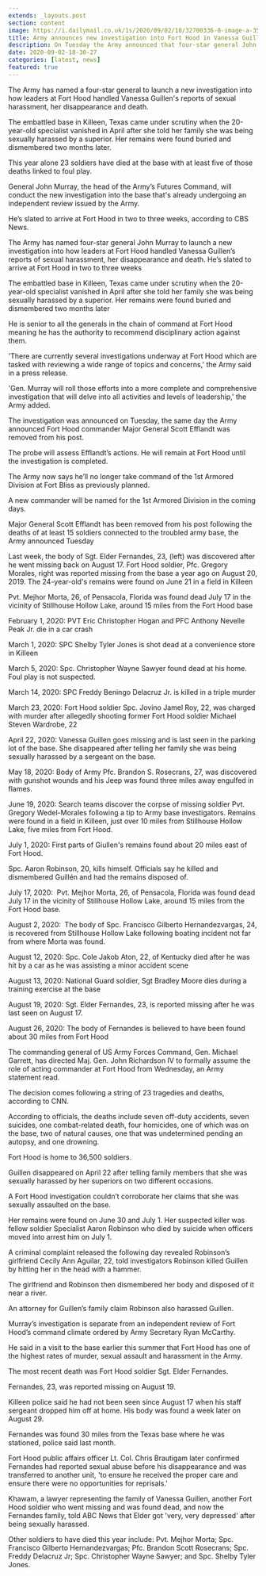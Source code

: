 ```yaml
---
extends: _layouts.post
section: content
image: https://i.dailymail.co.uk/1s/2020/09/02/18/32700336-0-image-a-35_1599066944855.jpg 
title: Army announces new investigation into Fort Hood in Vanessa Guillens case 
description: On Tuesday the Army announced that four-star general John Murray, head of the Armys Futures Command, will oversee a new investigation into Fort Hoods actions on Vanessa Guillens case. 
date: 2020-09-02-18-30-27 
categories: [latest, news] 
featured: true 
--- 
```

The Army has named a four-star general to launch a new investigation into how leaders at Fort Hood handled Vanessa Guillen's reports of sexual harassment, her disappearance and death.

The embattled base in Killeen, Texas came under scrutiny when the 20-year-old specialist vanished in April after she told her family she was being sexually harassed by a superior. Her remains were found buried and dismembered two months later.

This year alone 23 soldiers have died at the base with at least five of those deaths linked to foul play. 

General John Murray, the head of the Army’s Futures Command, will conduct the new investigation into the base that's already undergoing an independent review issued by the Army.

He’s slated to arrive at Fort Hood in two to three weeks, according to CBS News.

The Army has named four-star general John Murray to launch a new investigation into how leaders at Fort Hood handled Vanessa Guillen’s reports of sexual harassment, her disappearance and death. He’s slated to arrive at Fort Hood in two to three weeks

The embattled base in Killeen, Texas came under scrutiny when the 20-year-old specialist vanished in April after she told her family she was being sexually harassed by a superior. Her remains were found buried and dismembered two months later 

He is senior to all the generals in the chain of command at Fort Hood meaning he has the authority to recommend disciplinary action against them.

'There are currently several investigations underway at Fort Hood which are tasked with reviewing a wide range of topics and concerns,' the Army said in a press release.

'Gen. Murray will roll those efforts into a more complete and comprehensive investigation that will delve into all activities and levels of leadership,' the Army added.

The investigation was announced on Tuesday, the same day the Army announced Fort Hood commander Major General Scott Efflandt was removed from his post. 

The probe will assess Efflandt’s actions. He will remain at Fort Hood until the investigation is completed.

The Army now says he’ll no longer take command of the 1st Armored Division at Fort Bliss as previously planned. 

A new commander will be named for the 1st Armored Division in the coming days.

Major General Scott Efflandt has been removed from his post following the deaths of at least 15 soldiers connected to the troubled army base, the Army announced Tuesday

Last week, the body of Sgt. Elder Fernandes, 23, (left) was discovered after he went missing back on August 17. Fort Hood soldier, Pfc. Gregory Morales, right was reported missing from the base a year ago on August 20, 2019. The 24-year-old's remains were found on June 21 in a field in Killeen

Pvt. Mejhor Morta, 26, of Pensacola, Florida was found dead July 17 in the vicinity of Stillhouse Hollow Lake, around 15 miles from the Fort Hood base

February 1, 2020: PVT Eric Christopher Hogan and PFC Anthony Nevelle Peak Jr. die in a car crash 

March 1, 2020: SPC Shelby Tyler Jones is shot dead at a convenience store in Killeen 

March 5, 2020: Spc. Christopher Wayne Sawyer found dead at his home. Foul play is not suspected.  

March 14, 2020: SPC Freddy Beningo Delacruz Jr. is killed in a triple murder

March 23, 2020: Fort Hood soldier Spc. Jovino Jamel Roy, 22, was charged with murder after allegedly shooting former Fort Hood soldier Michael Steven Wardrobe, 22 

April 22, 2020: Vanessa Guillen goes missing and is last seen in the parking lot of the base. She disappeared after telling her family she was being sexually harassed by a sergeant on the base.

May 18, 2020: Body of Army Pfc. Brandon S. Rosecrans, 27, was discovered with gunshot wounds and his Jeep was found three miles away engulfed in flames.

June 19, 2020: Search teams discover the corpse of missing soldier Pvt. Gregory Wedel-Morales following a tip to Army base investigators. Remains were found in a field in Killeen, just over 10 miles from Stillhouse Hollow Lake, five miles from Fort Hood.

July 1, 2020: First parts of Giullen's remains found about 20 miles east of Fort Hood.

Spc. Aaron Robinson, 20, kills himself. Officials say he killed and dismembered Guillén and had the remains disposed of. 

July 17, 2020:  Pvt. Mejhor Morta, 26, of Pensacola, Florida was found dead July 17 in the vicinity of Stillhouse Hollow Lake, around 15 miles from the Fort Hood base.

August 2, 2020:  The body of Spc. Francisco Gilberto Hernandezvargas, 24, is recovered from Stillhouse Hollow Lake following boating incident not far from where Morta was found.

August 12, 2020: Spc. Cole Jakob Aton, 22, of Kentucky died after he was hit by a car as he was assisting a minor accident scene 

August 13, 2020: National Guard soldier, Sgt Bradley Moore dies during a training exercise at the base 

August 19, 2020: Sgt. Elder Fernandes, 23, is reported missing after he was last seen on August 17.

August 26, 2020: The body of Fernandes is believed to have been found about 30 miles from Fort Hood

The commanding general of US Army Forces Command, Gen. Michael Garrett, has directed Maj. Gen. John Richardson IV to formally assume the role of acting commander at Fort Hood from Wednesday, an Army statement read.

The decision comes following a string of 23 tragedies and deaths, according to CNN. 

According to officials, the deaths include seven off-duty accidents, seven suicides, one combat-related death, four homicides, one of which was on the base, two of natural causes, one that was undetermined pending an autopsy, and one drowning. 

Fort Hood is home to 36,500 soldiers.

Guillen disappeared on April 22 after telling family members that she was sexually harassed by her superiors on two different occasions.

A Fort Hood investigation couldn’t corroborate her claims that she was sexually assaulted on the base.

Her remains were found on June 30 and July 1. Her suspected killer was fellow soldier Specialist Aaron Robinson who died by suicide when officers moved into arrest him on July 1.

A criminal complaint released the following day revealed Robinson’s girlfriend Cecily Ann Aguilar, 22, told investigators Robinson killed Guillen by hitting her in the head with a hammer.

The girlfriend and Robinson then dismembered her body and disposed of it near a river.

An attorney for Guillen’s family claim Robinson also harassed Guillen.

Murray’s investigation is separate from an independent review of Fort Hood’s command climate ordered by Army Secretary Ryan McCarthy.

He said in a visit to the base earlier this summer that Fort Hood has one of the highest rates of murder, sexual assault and harassment in the Army.

The most recent death was Fort Hood soldier Sgt. Elder Fernandes.

Fernandes, 23, was reported missing on August 19. 

Killeen police said he had not been seen since August 17 when his staff sergeant dropped him off at home. His body was found a week later on August 29.  

 Fernandes was found 30 miles from the Texas base where he was stationed, police said last month. 

Fort Hood public affairs officer Lt. Col. Chris Brautigam later confirmed Fernandes had reported sexual abuse before his disappearance and was transferred to another unit, 'to ensure he received the proper care and ensure there were no opportunities for reprisals.' 

Khawam, a lawyer representing the family of Vanessa Guillen, another Fort Hood soldier who went missing and was found dead, and now the Fernandes family, told ABC News that Elder got 'very, very depressed' after being sexually harassed.

Other soldiers to have died this year include: Pvt. Mejhor Morta; Spc. Francisco Gilberto Hernandezvargas; Pfc. Brandon Scott Rosecrans; Spc. Freddy Delacruz Jr; Spc. Christopher Wayne Sawyer; and Spc. Shelby Tyler Jones.     

